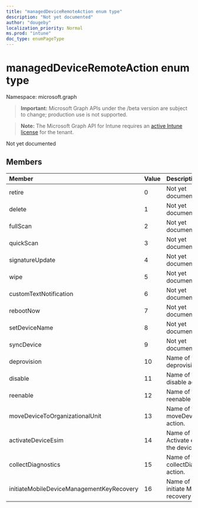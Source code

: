 ```yaml
---
title: "managedDeviceRemoteAction enum type"
description: "Not yet documented"
author: "dougeby"
localization_priority: Normal
ms.prod: "intune"
doc_type: enumPageType
---
```


# managedDeviceRemoteAction enum type

Namespace: microsoft.graph

> **Important:** Microsoft Graph APIs under the /beta version are subject to change; production use is not supported.

> **Note:** The Microsoft Graph API for Intune requires an [active Intune license](https://go.microsoft.com/fwlink/?linkid=839381) for the tenant.

Not yet documented

## Members
|Member|Value|Description|
|:---|:---|:---|
|retire|0|Not yet documented|
|delete|1|Not yet documented|
|fullScan|2|Not yet documented|
|quickScan|3|Not yet documented|
|signatureUpdate|4|Not yet documented|
|wipe|5|Not yet documented|
|customTextNotification|6|Not yet documented|
|rebootNow|7|Not yet documented|
|setDeviceName|8|Not yet documented|
|syncDevice|9|Not yet documented|
|deprovision|10|Name of the deprovision action.|
|disable|11|Name of the disable action.|
|reenable|12|Name of the reenable action.|
|moveDeviceToOrganizationalUnit|13|Name of the moveDevicesToOU action.|
|activateDeviceEsim|14|Name of action to Activate eSIM on the device.|
|collectDiagnostics|15|Name of the collectDiagnostics action.|
|initiateMobileDeviceManagementKeyRecovery|16|Name of action to initiate MDM key recovery|





